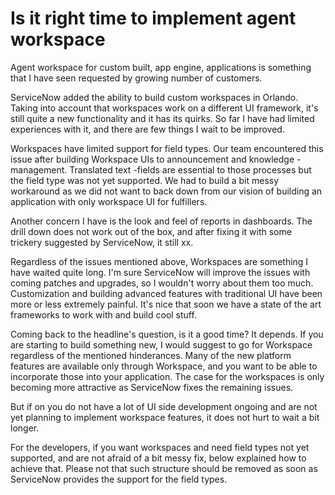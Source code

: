 # Is it right time to implement agent workspace #

Agent workspace for custom built, app engine, applications is something that I have seen requested by growing number of customers. 

ServiceNow added the ability to build custom workspaces in Orlando. Taking into account that workspaces work on a different UI framework, it's still quite a new functionality and it has its quirks. So far I have had limited experiences with it, and there are few things I wait to be improved. 

Workspaces have limited support for field types. Our team encountered this issue after building Workspace UIs to announcement and knowledge -management. Translated text -fields are essential to those processes but the field type was not yet supported. We had to build a bit messy workaround as we did not want to back down from our vision of building an application with only workspace UI for fulfillers.

Another concern I have is the look and feel of reports in dashboards. The drill down does not work out of the box, and after fixing it with some trickery suggested by ServiceNow, it still xx.

Regardless of the issues mentioned above, Workspaces are something I have waited quite long. I'm sure ServiceNow will improve the issues with coming patches and upgrades, so I wouldn't worry about them too much. Customization and building advanced features with traditional UI have been more or less extremely painful. It's nice that soon we have a state of the art frameworks to work with and build cool stuff. 

Coming back to the headline's question, is it a good time? It depends. If you are starting to build something new, I would suggest to go for Workspace regardless of the mentioned hinderances. Many of the new platform features are available only through Workspace, and you want to be able to incorporate those into your application. The case for the workspaces is only becoming more attractive as ServiceNow fixes the remaining issues.

But if on you do not have a lot of UI side development ongoing and are not yet planning to implement workspace features, it does not hurt to wait a bit longer.

For the developers, if you want workspaces and need field types not yet supported, and are not afraid of a bit messy fix, below explained how to achieve that. Please not that such structure should be removed as soon as ServiceNow provides the support for the field types. 